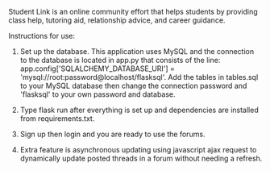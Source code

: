 Student Link is an online community effort that helps students by providing class help, tutoring aid, relationship advice, and career guidance.

Instructions for use:

1. Set up the database. This application uses MySQL and the connection to the database is located in app.py that consists of the line: app.config['SQLALCHEMY_DATABASE_URI'] = 'mysql://root:password@localhost/flasksql'. Add the tables in tables.sql to your MySQL database then change the connection password and 'flasksql' to your own password and database.

2. Type flask run after everything is set up and dependencies are installed from requirements.txt. 

3. Sign up then login and you are ready to use the forums.

4. Extra feature is asynchronous updating using javascript ajax request to dynamically update posted threads in a forum without needing a refresh.